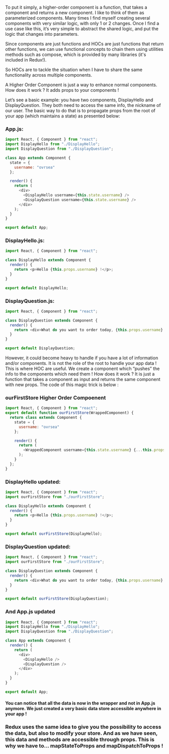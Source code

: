 To put it simply, a higher-order component is a function, that takes a component and returns a new component. I like to think of them as parameterized components. Many times I find myself creating several components with very similar logic, with only 1 or 2 changes. Once I find a use case like this, it’s very simple to abstract the shared logic, and put the logic that changes into parameters.

Since components are just functions and HOCs are just functions that return other functions, we can use functional concepts to chain them using utilities methods such as compose, which is provided by many libraries (it's included in Redux!).

So HOCs are to tackle the situation when I have to share the same functionality across multiple components.

A Higher Order Component is just a way to enhance normal components. How does it work ? It adds props to your components !

Let’s see a basic example: you have two components, DisplayHello and DisplayQuestion. They both need to access the same info, the nickname of our user. The basic way to do that is to propagate props from the root of your app (which maintains a state) as presented below:

### App.js:

```js
import React, { Component } from "react";
import DisplayHello from "./DisplayHello";
import DisplayQuestion from "./DisplayQuestion";

class App extends Component {
  state = {
    username: "ovrsea"
  };

  render() {
    return (
      <div>
        <DisplayHello username={this.state.username} />
        <DisplayQuestion username={this.state.username} />
      </div>
    );
  }
}

export default App;
```

### DisplayHello.js:

```js
import React, { Component } from "react";

class DisplayHello extends Component {
  render() {
    return <p>Hello {this.props.username} !</p>;
  }
}

export default DisplayHello;
```

### DisplayQuestion.js:

```js
import React, { Component } from "react";

class DisplayQuestion extends Component {
  render() {
    return <div>What do you want to order today, {this.props.username} ?</div>;
  }
}

export default DisplayQuestion;
```

However, it could become heavy to handle if you have a lot of information and/or components. It is not the role of the root to handle your app data ! This is where HOC are useful. We create a component which “pushes” the info to the components which need them ! How does it work ? It is just a function that takes a component as input and returns the same component with new props. The code of this magic trick is below :

### ourFirstStore Higher Order Compoenent

```js
import React, { Component } from "react";
export default function ourFirstStore(WrappedComponent) {
  return class extends Component {
    state = {
      username: "ovrsea"
    };

    render() {
      return (
        <WrappedComponent username={this.state.username} {...this.props} />
      );
    }
  };
}
```

### DisplayHello updated:

```js
import React, { Component } from "react";
import ourFirstStore from "./ourFirstStore";

class DisplayHello extends Component {
  render() {
    return <p>Hello {this.props.username} !</p>;
  }
}

export default ourFirstStore(DisplayHello);
```

### DisplayQuestion updated:

```js
import React, { Component } from "react";
import ourFirstStore from "./ourFirstStore";

class DisplayQuestion extends Component {
  render() {
    return <div>What do you want to order today, {this.props.username} ?</div>;
  }
}

export default ourFirstStore(DisplayQuestion);
```

### And App.js updated

```js
import React, { Component } from "react";
import DisplayHello from "./DisplayHello";
import DisplayQuestion from "./DisplayQuestion";

class App extends Component {
  render() {
    return (
      <div>
        <DisplayHello />
        <DisplayQuestion />
      </div>
    );
  }
}

export default App;
```

#### You can notice that all the data is now in the wrapper and not in App.js anymore. We just created a very basic data store accessible anywhere in your app !

### Redux uses the same idea to give you the possibility to access the data, but also to modify your store. And as we have seen, this data and methods are accessible through props. This is why we have to… mapStateToProps and mapDispatchToProps !
